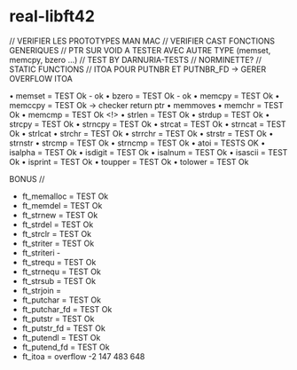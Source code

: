 real-libft42
============

// VERIFIER LES PROTOTYPES MAN MAC
// VERIFIER CAST FONCTIONS GENERIQUES
// PTR SUR VOID A TESTER AVEC AUTRE TYPE (memset, memcpy, bzero ...)
// TEST BY DARNURIA-TESTS
// NORMINETTE?
// STATIC FUNCTIONS
// ITOA POUR PUTNBR ET PUTNBR_FD -> GERER OVERFLOW ITOA

• memset = TEST Ok - ok
• bzero = TEST Ok - ok
• memcpy = TEST Ok 
• memccpy = TEST Ok -> checker return ptr 
• memmoves
• memchr = TEST Ok
• memcmp = TEST Ok <!>
• strlen = TEST Ok
• strdup = TEST Ok
• strcpy = TEST Ok
• strncpy = TEST Ok
• strcat = TEST Ok
• strncat = TEST Ok
• strlcat
• strchr = TEST Ok
• strrchr = TEST Ok
• strstr = TEST Ok
• strnstr
• strcmp = TEST Ok
• strncmp = TEST Ok
• atoi = TESTS OK
• isalpha = TEST Ok
• isdigit = TEST Ok
• isalnum = TEST Ok
• isascii = TEST Ok
• isprint = TEST Ok
• toupper = TEST Ok
• tolower = TEST Ok

BONUS //
- ft_memalloc = TEST Ok
- ft_memdel = TEST Ok
- ft_strnew = TEST Ok 
- ft_strdel = TEST Ok
- ft_strclr = TEST Ok
- ft_striter = TEST Ok
- ft_striteri -
- ft_strequ = TEST Ok
- ft_strnequ = TEST Ok
- ft_strsub = TEST Ok
- ft_strjoin = 
- ft_putchar = TEST Ok
- ft_putchar_fd = TEST Ok
- ft_putstr = TEST Ok
- ft_putstr_fd = TEST Ok
- ft_putendl = TEST Ok
- ft_putend_fd = TEST Ok
- ft_itoa = overflow -2 147 483 648